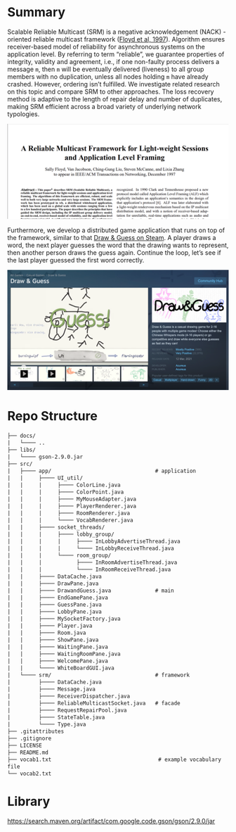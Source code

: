 # Summary

Scalable Reliable Multicast (SRM) is a negative acknowledgement (NACK) -oriented reliable multicast framework ([Floyd et al, 1997](https://doi.org/10.1109/90.650139)). Algorithm ensures receiver-based model of reliability for asynchronous systems on the application level. By referring to term “reliable”, we guarantee properties of integrity, validity and agreement, i.e., if one non-faulty process delivers a message `m`, then `m` will be eventually delivered (liveness) to all group members with no duplication, unless all nodes holding `m` have already crashed. However, ordering isn’t fulfilled. We investigate related research on this topic and compare SRM to other approaches. The loss recovery method is adaptive to the length of repair delay and number of duplicates, making SRM efficient across a broad variety of underlying network typologies.

<p align="center">
  <img src="/docs/srm_paper.png" width="600">
</p>

Furthermore, we develop a distributed game application that runs on top of the framework, similar to that [Draw & Guess on Steam](https://store.steampowered.com/app/1483870/Draw__Guess/). A player draws a word, the next player guesses the word that the drawing wants to represent, then another person draws the guess again. Continue the loop, let’s see if the last player guessed the first word correctly.

<p align="center">
  <img src="/docs/dag_steam.png" width="600">
</p>

# Repo Structure

```
├── docs/
|   └──── ..
├── libs/
|   └──── gson-2.9.0.jar
├── src/
|   ├──── app/                                 # application
|   |     ├──── UI_util/
|   |     |     ├──── ColorLine.java
|   |     |     ├──── ColorPoint.java
|   |     |     ├──── MyMouseAdapter.java
|   |     |     ├──── PlayerRenderer.java
|   |     |     ├──── RoomRenderer.java
|   |     |     └──── VocabRenderer.java
|   |     ├──── socket_threads/
|   |     |     ├──── lobby_group/
|   |     |     |     ├──── InLobbyAdvertiseThread.java
|   |     |     |     └──── InLobbyReceiveThread.java
|   |     |     └──── room_group/
|   |     |           ├──── InRoomAdvertiseThread.java
|   |     |           └──── InRoomReceiveThread.java
|   |     ├──── DataCache.java
|   |     ├──── DrawPane.java
|   |     ├──── DrawandGuess.java              # main
|   |     ├──── EndGamePane.java
|   |     ├──── GuessPane.java
|   |     ├──── LobbyPane.java
|   |     ├──── MySocketFactory.java
|   |     ├──── Player.java
|   |     ├──── Room.java
|   |     ├──── ShowPane.java
|   |     ├──── WaitingPane.java
|   |     ├──── WaitingRoomPane.java
|   |     ├──── WelcomePane.java
|   |     └──── WhiteBoardGUI.java
|   └──── srm/                                 # framework
|         ├──── DataCache.java
|         ├──── Message.java
|         ├──── ReceiverDispatcher.java
|         ├──── ReliableMulticastSocket.java   # facade
|         ├──── RequestRepairPool.java
|         ├──── StateTable.java
|         └──── Type.java
├── .gitattributes
├── .gitignore
├── LICENSE
├── README.md
├── vocab1.txt                                  # example vocabulary file
└── vocab2.txt
```

# Library

https://search.maven.org/artifact/com.google.code.gson/gson/2.9.0/jar
